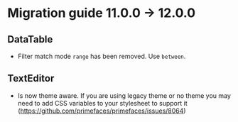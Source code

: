 # Migration guide 11.0.0 -> 12.0.0

## DataTable
  * Filter match mode `range` has been removed. Use `between`.

## TextEditor
  * Is now theme aware. If you are using legacy theme or no theme you may need to add CSS variables to your stylesheet to support it (https://github.com/primefaces/primefaces/issues/8064)
